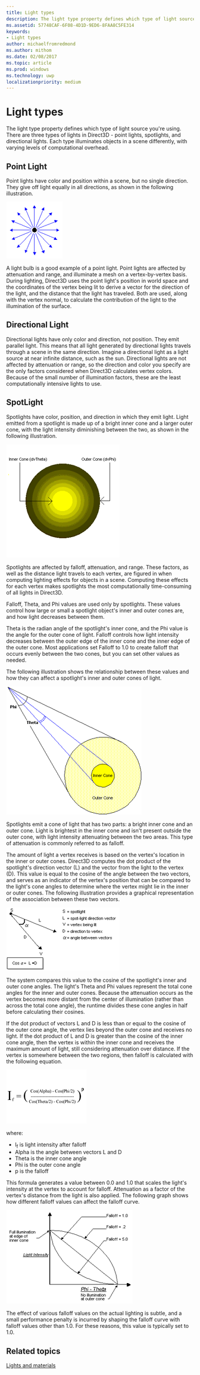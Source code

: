```yaml
---
title: Light types
description: The light type property defines which type of light source you're using. There are three types of lights in Direct3D - point lights, spotlights, and directional lights.
ms.assetid: 57748CAF-6F08-4D1D-9ED6-8FAA8C5FE314
keywords:
- Light types
author: michaelfromredmond
ms.author: mithom
ms.date: 02/08/2017
ms.topic: article
ms.prod: windows
ms.technology: uwp
localizationpriority: medium
---
```


# Light types


The light type property defines which type of light source you're using. There are three types of lights in Direct3D - point lights, spotlights, and directional lights. Each type illuminates objects in a scene differently, with varying levels of computational overhead.

## <span id="Point_Light"></span><span id="point_light"></span><span id="POINT_LIGHT"></span>Point Light


Point lights have color and position within a scene, but no single direction. They give off light equally in all directions, as shown in the following illustration.

![illustration of point light](images/ptlight.png)

A light bulb is a good example of a point light. Point lights are affected by attenuation and range, and illuminate a mesh on a vertex-by-vertex basis. During lighting, Direct3D uses the point light's position in world space and the coordinates of the vertex being lit to derive a vector for the direction of the light, and the distance that the light has traveled. Both are used, along with the vertex normal, to calculate the contribution of the light to the illumination of the surface.

## <span id="Directional_Light"></span><span id="directional_light"></span><span id="DIRECTIONAL_LIGHT"></span>Directional Light


Directional lights have only color and direction, not position. They emit parallel light. This means that all light generated by directional lights travels through a scene in the same direction. Imagine a directional light as a light source at near infinite distance, such as the sun. Directional lights are not affected by attenuation or range, so the direction and color you specify are the only factors considered when Direct3D calculates vertex colors. Because of the small number of illumination factors, these are the least computationally intensive lights to use.

## <span id="SpotLight"></span><span id="spotlight"></span><span id="SPOTLIGHT"></span>SpotLight


Spotlights have color, position, and direction in which they emit light. Light emitted from a spotlight is made up of a bright inner cone and a larger outer cone, with the light intensity diminishing between the two, as shown in the following illustration.

![illustration of a spotlight with an inner cone and an outer cone](images/spotlt.png)

Spotlights are affected by falloff, attenuation, and range. These factors, as well as the distance light travels to each vertex, are figured in when computing lighting effects for objects in a scene. Computing these effects for each vertex makes spotlights the most computationally time-consuming of all lights in Direct3D.

Falloff, Theta, and Phi values are used only by spotlights. These values control how large or small a spotlight object's inner and outer cones are, and how light decreases between them.

Theta is the radian angle of the spotlight's inner cone, and the Phi value is the angle for the outer cone of light. Falloff controls how light intensity decreases between the outer edge of the inner cone and the inner edge of the outer cone. Most applications set Falloff to 1.0 to create falloff that occurs evenly between the two cones, but you can set other values as needed.

The following illustration shows the relationship between these values and how they can affect a spotlight's inner and outer cones of light.

![illustration of how the phi and theta values relate to the spotlight cones](images/spotlt2.png)

Spotlights emit a cone of light that has two parts: a bright inner cone and an outer cone. Light is brightest in the inner cone and isn't present outside the outer cone, with light intensity attenuating between the two areas. This type of attenuation is commonly referred to as falloff.

The amount of light a vertex receives is based on the vertex's location in the inner or outer cones. Direct3D computes the dot product of the spotlight's direction vector (L) and the vector from the light to the vertex (D). This value is equal to the cosine of the angle between the two vectors, and serves as an indicator of the vertex's position that can be compared to the light's cone angles to determine where the vertex might lie in the inner or outer cones. The following illustration provides a graphical representation of the association between these two vectors.

![illustration of the spotlight direction vector and the vector from the vertex to the spotlight](images/spotalg1.png)

The system compares this value to the cosine of the spotlight's inner and outer cone angles. The light's Theta and Phi values represent the total cone angles for the inner and outer cones. Because the attenuation occurs as the vertex becomes more distant from the center of illumination (rather than across the total cone angle), the runtime divides these cone angles in half before calculating their cosines.

If the dot product of vectors L and D is less than or equal to the cosine of the outer cone angle, the vertex lies beyond the outer cone and receives no light. If the dot product of L and D is greater than the cosine of the inner cone angle, then the vertex is within the inner cone and receives the maximum amount of light, still considering attenuation over distance. If the vertex is somewhere between the two regions, then falloff is calculated with the following equation.

![formula for light intensity at vertex, after falloff](images/falloff.png)

where:

-   I<sub>f</sub> is light intensity after falloff
-   Alpha is the angle between vectors L and D
-   Theta is the inner cone angle
-   Phi is the outer cone angle
-   p is the falloff

This formula generates a value between 0.0 and 1.0 that scales the light's intensity at the vertex to account for falloff. Attenuation as a factor of the vertex's distance from the light is also applied. The following graph shows how different falloff values can affect the falloff curve.

![graph of light intensity versus the vertex distance from the light](images/fallgraf.png)

The effect of various falloff values on the actual lighting is subtle, and a small performance penalty is incurred by shaping the falloff curve with falloff values other than 1.0. For these reasons, this value is typically set to 1.0.

## <span id="related-topics"></span>Related topics


[Lights and materials](lights-and-materials.md)

 

 




